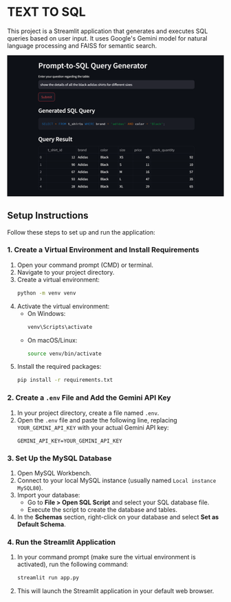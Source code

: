# TEXT TO SQL

This project is a Streamlit application that generates and executes SQL queries based on user input. It uses Google's Gemini model for natural language processing and FAISS for semantic search.

![App Screenshot](images/p2s.png)

## Setup Instructions

Follow these steps to set up and run the application:

### 1. Create a Virtual Environment and Install Requirements

1. Open your command prompt (CMD) or terminal.
2. Navigate to your project directory.
3. Create a virtual environment:
   ```bash
   python -m venv venv
   ```
4. Activate the virtual environment:
   - On Windows:
     ```bash
     venv\Scripts\activate
     ```
   - On macOS/Linux:
     ```bash
     source venv/bin/activate
     ```
5. Install the required packages:
   ```bash
   pip install -r requirements.txt
   ```

### 2. Create a `.env` File and Add the Gemini API Key

1. In your project directory, create a file named `.env`.
2. Open the `.env` file and paste the following line, replacing `YOUR_GEMINI_API_KEY` with your actual Gemini API key:
   ```env
   GEMINI_API_KEY=YOUR_GEMINI_API_KEY
   ```

### 3. Set Up the MySQL Database

1. Open MySQL Workbench.
2. Connect to your local MySQL instance (usually named `Local instance MySQL80`).
3. Import your database:
   - Go to **File > Open SQL Script** and select your SQL database file.
   - Execute the script to create the database and tables.
4. In the **Schemas** section, right-click on your database and select **Set as Default Schema**.

### 4. Run the Streamlit Application

1. In your command prompt (make sure the virtual environment is activated), run the following command:
   ```bash
   streamlit run app.py
   ```
2. This will launch the Streamlit application in your default web browser.

 
